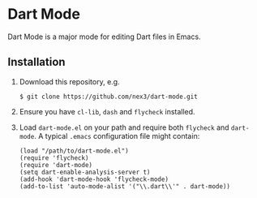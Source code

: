 Dart Mode
=========
Dart Mode is a major mode for editing Dart files in Emacs.

## Installation

1.  Download this repository, e.g.
      ```
      $ git clone https://github.com/nex3/dart-mode.git
      ```

1.  Ensure you have `cl-lib`, `dash` and `flycheck` installed.

1.  Load `dart-mode.el` on your path and require both `flycheck` and
    `dart-mode`. A typical `.emacs` configuration file might contain:
      ```
      (load "/path/to/dart-mode.el")
      (require 'flycheck)
      (require 'dart-mode)
      (setq dart-enable-analysis-server t)
      (add-hook 'dart-mode-hook 'flycheck-mode)
      (add-to-list 'auto-mode-alist '("\\.dart\\'" . dart-mode))
      ```
